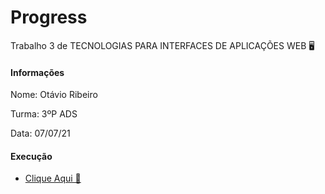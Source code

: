 # Progress
Trabalho 3 de TECNOLOGIAS PARA INTERFACES DE APLICAÇÕES WEB 🖥

#### Informações

Nome: Otávio Ribeiro

Turma: 3ºP ADS

Data: 07/07/21


#### Execução

* [Clique Aqui 📌](https://tavioribeiro.github.io/Progress/)

